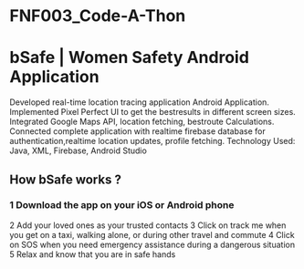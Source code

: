 # FNF003_Code-A-Thon

# bSafe | Women Safety Android Application

Developed real-time location tracing application Android Application.
Implemented Pixel Perfect UI to get the bestresults in different screen sizes.
Integrated Google Maps API, location fetching, bestroute Calculations.
Connected complete application with realtime firebase database for authentication,realtime location updates, profile fetching.
Technology Used: Java, XML, Firebase, Android Studio

## How bSafe works ?
### 1 Download the app on your iOS or Android phone
2 Add your loved ones as your trusted contacts
3 Click on track me when you get on a taxi, walking alone, or during other travel and commute
4 Click on SOS when you need emergency assistance during a dangerous situation
5 Relax and know that you are in safe hands
